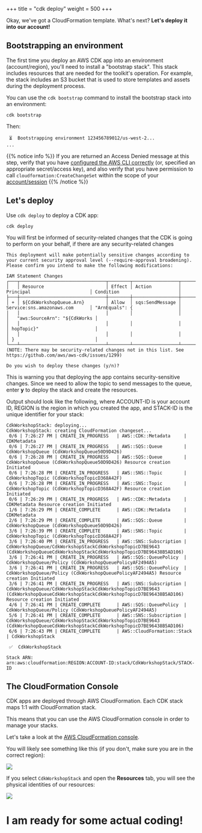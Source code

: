 +++
title = "cdk deploy"
weight = 500
+++

Okay, we've got a CloudFormation template. What's next? __Let's deploy it into our account!__

## Bootstrapping an environment

The first time you deploy an AWS CDK app into an environment (account/region),
you'll need to install a "bootstrap stack". This stack includes resources that
are needed for the toolkit's operation. For example, the stack includes an S3
bucket that is used to store templates and assets during the deployment process.

You can use the `cdk bootstrap` command to install the bootstrap stack into an
environment:

```
cdk bootstrap
```

Then:

```
 ⏳  Bootstrapping environment 123456789012/us-west-2...
...
```

{{% notice info %}}
If you are returned an Access Denied message at this step, verify that
you have [configured the AWS CLI correctly]((/15-prerequisites/200-account.html)) (or, specified an appropriate secret/access key), and also verify that you have permission to call `cloudformation:CreateChangeSet` within the scope of your [account/session](https://docs.aws.amazon.com/cli/latest/userguide/cli-configure-profiles.html)
{{% /notice %}}

## Let's deploy

Use `cdk deploy` to deploy a CDK app:

```
cdk deploy
```

You will first be informed of security-related changes that the CDK is going to perform on your behalf, if there are any security-related changes

```
This deployment will make potentially sensitive changes according to your current security approval level (--require-approval broadening).
Please confirm you intend to make the following modifications:

IAM Statement Changes
┌───┬────────────────────────────────┬────────┬─────────────────┬────────────────────────────────┬────────────────────────────────┐
│   │ Resource                       │ Effect │ Action          │ Principal                      │ Condition                      │
├───┼────────────────────────────────┼────────┼─────────────────┼────────────────────────────────┼────────────────────────────────┤
│ + │ ${CdkWorkshopQueue.Arn}        │ Allow  │ sqs:SendMessage │ Service:sns.amazonaws.com      │ "ArnEquals": {                 │
│   │                                │        │                 │                                │   "aws:SourceArn": "${CdkWorks │
│   │                                │        │                 │                                │ hopTopic}"                     │
│   │                                │        │                 │                                │ }                              │
└───┴────────────────────────────────┴────────┴─────────────────┴────────────────────────────────┴────────────────────────────────┘
(NOTE: There may be security-related changes not in this list. See https://github.com/aws/aws-cdk/issues/1299)

Do you wish to deploy these changes (y/n)?
```

This is warning you that deploying the app contains security-sensitive changes.
Since we need to allow the topic to send messages to the queue,
enter **y** to deploy the stack and create the resources.

Output should look like the following, where ACCOUNT-ID is your account ID, REGION is the region in which you created the app,
and STACK-ID is the unique identifier for your stack:

```
CdkWorkshopStack: deploying...
CdkWorkshopStack: creating CloudFormation changeset...
 0/6 | 7:26:27 PM | CREATE_IN_PROGRESS   | AWS::CDK::Metadata     | CDKMetadata
 0/6 | 7:26:27 PM | CREATE_IN_PROGRESS   | AWS::SQS::Queue        | CdkWorkshopQueue (CdkWorkshopQueue50D9D426)
 0/6 | 7:26:28 PM | CREATE_IN_PROGRESS   | AWS::SQS::Queue        | CdkWorkshopQueue (CdkWorkshopQueue50D9D426) Resource creation Initiated
 0/6 | 7:26:28 PM | CREATE_IN_PROGRESS   | AWS::SNS::Topic        | CdkWorkshopTopic (CdkWorkshopTopicD368A42F)
 0/6 | 7:26:28 PM | CREATE_IN_PROGRESS   | AWS::SNS::Topic        | CdkWorkshopTopic (CdkWorkshopTopicD368A42F) Resource creation Initiated
 0/6 | 7:26:29 PM | CREATE_IN_PROGRESS   | AWS::CDK::Metadata     | CDKMetadata Resource creation Initiated
 1/6 | 7:26:29 PM | CREATE_COMPLETE      | AWS::CDK::Metadata     | CDKMetadata
 2/6 | 7:26:29 PM | CREATE_COMPLETE      | AWS::SQS::Queue        | CdkWorkshopQueue (CdkWorkshopQueue50D9D426)
 3/6 | 7:26:39 PM | CREATE_COMPLETE      | AWS::SNS::Topic        | CdkWorkshopTopic (CdkWorkshopTopicD368A42F)
 3/6 | 7:26:40 PM | CREATE_IN_PROGRESS   | AWS::SNS::Subscription | CdkWorkshopQueue/CdkWorkshopStackCdkWorkshopTopicD7BE9643 (CdkWorkshopQueueCdkWorkshopStackCdkWorkshopTopicD7BE96438B5AD106)
 3/6 | 7:26:41 PM | CREATE_IN_PROGRESS   | AWS::SQS::QueuePolicy  | CdkWorkshopQueue/Policy (CdkWorkshopQueuePolicyAF2494A5)
 3/6 | 7:26:41 PM | CREATE_IN_PROGRESS   | AWS::SQS::QueuePolicy  | CdkWorkshopQueue/Policy (CdkWorkshopQueuePolicyAF2494A5) Resource creation Initiated
 3/6 | 7:26:41 PM | CREATE_IN_PROGRESS   | AWS::SNS::Subscription | CdkWorkshopQueue/CdkWorkshopStackCdkWorkshopTopicD7BE9643 (CdkWorkshopQueueCdkWorkshopStackCdkWorkshopTopicD7BE96438B5AD106) Resource creation Initiated
 4/6 | 7:26:41 PM | CREATE_COMPLETE      | AWS::SQS::QueuePolicy  | CdkWorkshopQueue/Policy (CdkWorkshopQueuePolicyAF2494A5)
 5/6 | 7:26:41 PM | CREATE_COMPLETE      | AWS::SNS::Subscription | CdkWorkshopQueue/CdkWorkshopStackCdkWorkshopTopicD7BE9643 (CdkWorkshopQueueCdkWorkshopStackCdkWorkshopTopicD7BE96438B5AD106)
 6/6 | 7:26:43 PM | CREATE_COMPLETE      | AWS::CloudFormation::Stack | CdkWorkshopStack

 ✅  CdkWorkshopStack

Stack ARN:
arn:aws:cloudformation:REGION:ACCOUNT-ID:stack/CdkWorkshopStack/STACK-ID
```

## The CloudFormation Console

CDK apps are deployed through AWS CloudFormation. Each CDK stack maps 1:1 with
CloudFormation stack.

This means that you can use the AWS CloudFormation console in order to manage
your stacks.

Let's take a look at the [AWS CloudFormation
console](https://console.aws.amazon.com/cloudformation/home).

You will likely see something like this (if you don't, make sure you are in the correct region):

![](./cfn1.png)

If you select `CdkWorkshopStack` and open the __Resources__ tab, you will see the
physical identities of our resources:

![](./cfn2.png)

# I am ready for some actual coding!

